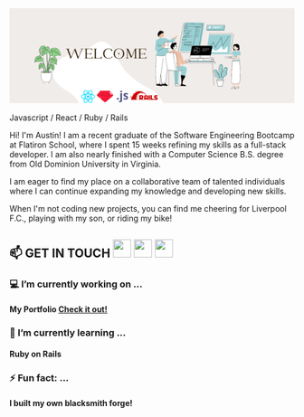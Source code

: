 ![Basic Good Vibes Email Header](https://github.com/ajfitzh/ajfitzh/blob/d48874648d1a121de4ad012569659ff2fb951c3a/Brown%20Simple%20Minimalist%20Email%20Header%20(1).png)

Javascript / React / Ruby / Rails

Hi! I'm Austin! I am a recent graduate of the Software Engineering Bootcamp at Flatiron School, where I spent 15 weeks refining my skills as a full-stack developer. I am also nearly finished with a Computer Science B.S. degree from Old Dominion University in Virginia.

I am eager to find my place on a collaborative team of talented individuals where I can continue expanding my knowledge and developing new skills.

When I'm not coding new projects, you can find me cheering for Liverpool F.C., playing with my son, or riding my bike!

   ## 📫 GET IN TOUCH <a href="https://www.linkedin.com/in/austin-fitzhugh-3b8a35a4/"><img height="32" width="32" src="https://cdn.jsdelivr.net/npm/simple-icons@v6/icons/linkedin.svg"/></a>    <a href='https://medium.com/@austin.j.fitzhugh'><img height="32" width="32" src="https://cdn.jsdelivr.net/npm/simple-icons@v6/icons/medium.svg" /></a>    <a href='mailto:austin.j.fitzhugh@gmail.com'><img height="32" width="32" src="https://cdn.jsdelivr.net/npm/simple-icons@v6/icons/gmail.svg" /></a>

### 💻 I’m currently working on ...
#### My Portfolio [Check it out!](https://austinfitzhugh.com)
### 🧠  I’m currently learning ...
   #### Ruby on Rails
### ⚡ Fun fact: ...
  #### I built my own blacksmith forge!
